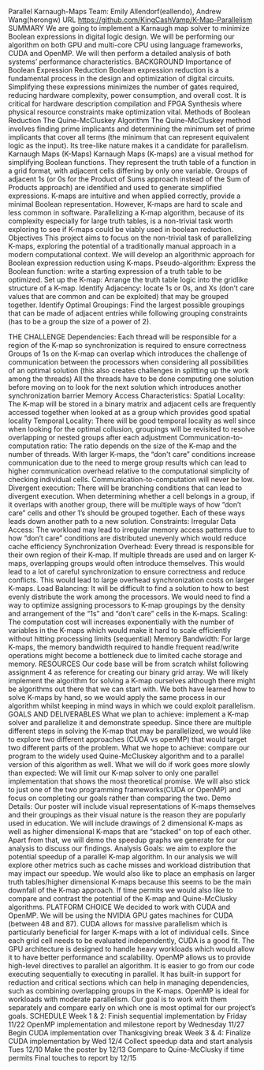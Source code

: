 Parallel Karnaugh-Maps
Team: Emily Allendorf(eallendo), Andrew Wang(herongw)
URL
https://github.com/KingCashVamp/K-Map-Parallelism  
SUMMARY
We are going to implement a Karnaugh map solver to minimize Boolean expressions in digital logic design. We will be performing our algorithm on both GPU and multi-core CPU using language frameworks, CUDA and OpenMP. We will then perform a detailed analysis of both systems’ performance characteristics.
BACKGROUND
Importance of Boolean Expression Reduction
Boolean expression reduction is a fundamental process in the design and optimization of digital circuits. Simplifying these expressions minimizes the number of gates required, reducing hardware complexity, power consumption, and overall cost. It is critical for hardware description compilation and FPGA Synthesis where physical resource constraints make optimization vital.
Methods of Boolean Reduction
The Quine-McCluskey Algorithm
The Quine-McCluskey method involves finding prime implicants and determining the minimum set of prime implicants that cover all terms (the minimum that can represent equivalent logic as the input). Its tree-like nature makes it a candidate for parallelism.
Karnaugh Maps (K-Maps)
Karnaugh Maps (K-maps) are a visual method for simplifying Boolean functions. They represent the truth table of a function in a grid format, with adjacent cells differing by only one variable. Groups of adjacent 1s (or 0s for the Product of Sums approach instead of the Sum of Products approach) are identified and used to generate simplified expressions. K-maps are intuitive and when applied correctly, provide a minimal Boolean representation. However, K-maps are hard to scale and less common in software. Parallelizing a K-map algorithm, because of its complexity especially for large truth tables, is a non-trivial task worth exploring to see if K-maps could be viably used in boolean reduction.
Objectives
This project aims to focus on the non-trivial task of parallelizing K-maps, exploring the potential of a traditionally manual approach in a modern computational context. We will develop an algorithmic approach for Boolean expression reduction using K-maps. 
Pseudo-algorithm:
Express the Boolean function: write a starting expression of a truth table to be optimized.
Set up the K-map: Arrange the truth table logic into the gridlike structure of a K-map.
Identify Adjacency: locate 1s or 0s, and Xs (don’t care values that are common and can be exploited) that may be grouped together.
Identify Optimal Groupings: Find the largest possible groupings that can be made of adjacent entries while following grouping constraints (has to be a group the size of a power of 2).

THE CHALLENGE
Dependencies:
Each thread will be responsible for a region of the K-map so synchronization is required to ensure correctness 
Groups of 1s on the K-map can overlap which introduces the challenge of communication between the processors when considering all possibilities of an optimal solution (this also creates challenges in splitting up the work among the threads)
All the threads have to be done computing one solution before moving on to look for the next solution which introduces another synchronization barrier
Memory Access Characteristics:
Spatial Locality: The K-map will be stored in a binary matrix and adjacent cells are frequently accessed together when looked at as a group which provides good spatial locality
Temporal Locality: There will be good temporal locality as well since when looking for the optimal collusion, groupings will be revisited to resolve overlapping or nested groups after each adjustment
Communication-to-computation ratio: 
The ratio depends on the size of the K-map and the number of threads. With larger K-maps, the “don't care” conditions increase communication due to the need to merge group results which can lead to higher communication overhead relative to the computational simplicity of checking individual cells. Communication-to-computation will never be low. 
Divergent execution: 
There will be branching conditions that can lead to divergent execution. When determining whether a cell belongs in a group, if it overlaps with another group, there will be multiple ways of how “don’t care” cells and other 1’s should be grouped together. Each of these ways leads down another path to a new solution. 
Constraints: 
Irregular Data Access: The workload may lead to irregular memory access patterns due to how “don’t care” conditions are distributed unevenly which would reduce cache efficiency
Synchronization Overhead: Every thread is responsible for their own region of their K-map. If multiple threads are used and on larger K-maps, overlapping groups would often introduce themselves. This would lead to a lot of careful synchronization to ensure correctness and reduce conflicts. This would lead to large overhead synchronization costs on larger K-maps. 
Load Balancing: It will be difficult to find a solution to how to best evenly distribute the work among the processors. We would need to find a way to optimize assigning processors to K-map groupings by the density and arrangement of the “1s” and “don’t care” cells in the K-maps. 
Scaling: The computation cost will increases exponentially with the number of variables in the K-maps which would make it hard to scale efficiently without hitting processing limits (sequential)
Memory Bandwidth: For large K-maps, the memory bandwidth required to handle frequent read/write operations might become a bottleneck due to limited cache storage and memory.
RESOURCES
Our code base will be from scratch whilst following assignment 4 as reference for creating our binary grid array. We will likely implement the algorithm for solving a K-map ourselves although there might be algorithms out there that we can start with. We both have learned how to solve K-maps by hand, so we would apply the same process in our algorithm whilst keeping in mind ways in which we could exploit parallelism. 
GOALS AND DELIVERABLES
What we plan to achieve: implement a K-map solver and parallelize it and demonstrate speedup. Since there are multiple different steps in solving the K-map that may be parallelized, we would like to explore two different approaches (CUDA vs openMP) that would target two different parts of the problem. 
What we hope to achieve: compare our program to the widely used Quine-McCluskey algorithm and to a parallel version of this algorithm as well. 
What we will do if work goes more slowly than expected: We will limit our K-map solver to only one parallel implementation that shows the most theoretical promise. We will also stick to just one of the two programming frameworks(CUDA or OpenMP) and focus on completing our goals rather than comparing the two. 
Demo Details: Our poster will include visual representations of K-maps themselves and their groupings as their visual nature is the reason they are popularly used in education. We will include drawings of 2 dimensional K-maps as well as higher dimensional K-maps that are “stacked” on top of each other. Apart from that, we will demo the speedup graphs we generate for our analysis to discuss our findings. 
Analysis Goals: we aim to explore the potential speedup of a parallel K-map algorithm. In our analysis we will explore other metrics such as cache misses and workload distribution that may impact our speedup. We would also like to place an emphasis on larger truth tables/higher dimensional K-maps because this seems to be the main downfall of the K-map approach. If time permits we would also like to compare and contrast the potential of the K-map and Quine-McClusky algorithms.
PLATFORM CHOICE
We decided to work with CUDA and OpenMP. We will be using the NVIDIA GPU gates machines for CUDA (between 48 and 87). 
CUDA allows for massive parallelism which is particularly beneficial for larger K-maps with a lot of individual cells. Since each grid cell needs to be evaluated independently, CUDA is a good fit. The GPU architecture is designed to handle heavy workloads which would allow it to have better performance and scalability. 
OpenMP allows us to provide high-level directives to parallel an algorithm. It is easier to go from our code executing sequentially to executing in parallel. It has built-in support for reduction and critical sections which can help in managing dependencies, such as combining overlapping groups in the K-maps. OpenMP is ideal for workloads with moderate parallelism.
Our goal is to work with them separately and compare early on which one is most optimal for our project’s goals. 
SCHEDULE
Week 1 & 2: 
Finish sequential implementation by Friday 11/22
OpenMP implementation and milestone report by Wednesday 11/27
Begin CUDA implementation over Thanksgiving break
Week 3 & 4:
Finalize CUDA implementation by Wed 12/4
Collect speedup data and start analysis Tues 12/10
Make the poster by 12/13
Compare to Quine-McClusky if time permits
Final touches to report by 12/15

